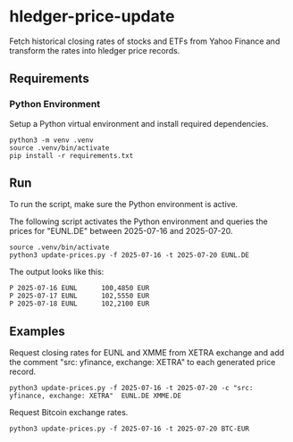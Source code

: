 # hledger-price-update

Fetch historical closing rates of stocks and ETFs from Yahoo Finance and transform the rates into
hledger price records.

## Requirements
### Python Environment

Setup a Python virtual environment and install required dependencies.

```
python3 -m venv .venv
source .venv/bin/activate
pip install -r requirements.txt
```

## Run

To run the script, make sure the Python environment is active.

The following script activates the Python environment and queries the prices for "EUNL.DE" between 2025-07-16 and 2025-07-20.

```
source .venv/bin/activate
python3 update-prices.py -f 2025-07-16 -t 2025-07-20 EUNL.DE
```

The output looks like this:

```
P 2025-07-16 EUNL      100,4850 EUR
P 2025-07-17 EUNL      102,5550 EUR
P 2025-07-18 EUNL      102,2100 EUR
```

## Examples

Request closing rates for EUNL and XMME from XETRA exchange and add the comment "src: yfinance, exchange: XETRA" to each generated price record.

```
python3 update-prices.py -f 2025-07-16 -t 2025-07-20 -c "src: yfinance, exchange: XETRA"  EUNL.DE XMME.DE
```

Request Bitcoin exchange rates.

```
python3 update-prices.py -f 2025-07-16 -t 2025-07-20 BTC-EUR
```
